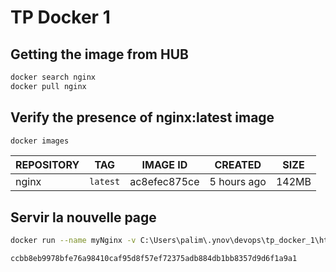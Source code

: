 # TP Docker 1

## Getting the image from HUB

```bash
docker search nginx
docker pull nginx
```

## Verify the presence of nginx:latest image

```bash
docker images
```

|REPOSITORY|TAG     |IMAGE ID    |CREATED    |SIZE |
|----------|--------|------------|-----------|-----|
|nginx     |`latest`|ac8efec875ce|5 hours ago|142MB|

## Servir la nouvelle page

```bash
docker run --name myNginx -v C:\Users\palim\.ynov\devops\tp_docker_1\html:/usr/share/nginx/html -p 80:80 -d nginx
```

`ccbb8eb9978bfe76a98410caf95d8f57ef72375adb884db1bb8357d9d6f1a9a1`
